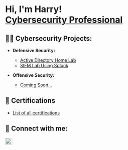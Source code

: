 <h1>Hi, I'm Harry! <br/><a href="https://www.linkedin.com/in/rupinderjitchauhan/">Cybersecurity Professional</a></h1>

<h2>👨‍💻 Cybersecurity Projects:</h2>

- <b>Defensive Security:</b>
  - [Active Directory Home Lab]()
  - [SIEM Lab Using Splunk]()
    
- <b>Offensive Security:</b>
  - [Coming Soon...]()

<h2>📜 Certifications</h2>

- [List of all certifications](https://www.linkedin.com/in/rupinderjitchauhan/details/certifications/)

<h2> 🤳 Connect with me:</h2>

[<img align="left" alt="harry | LinkedIn" width="22px" src="https://cdn.jsdelivr.net/npm/simple-icons@v3/icons/linkedin.svg" />][linkedin]

[linkedin]: https://www.linkedin.com/in/rupinderjitchauhan/

<!--
**joshmadakor1/joshmadakor1** is a ✨ _special_ ✨ repository because its `README.md` (this file) appears on your GitHub profile.

Here are some ideas to get you started:

- 🔭 I’m currently working on ...
- 🌱 I’m currently learning ...
- 👯 I’m looking to collaborate on ...
- 🤔 I’m looking for help with ...
- 💬 Ask me about ...
- 📫 How to reach me: ...
- 😄 Pronouns: ...
- ⚡ Fun fact: ...
-->
